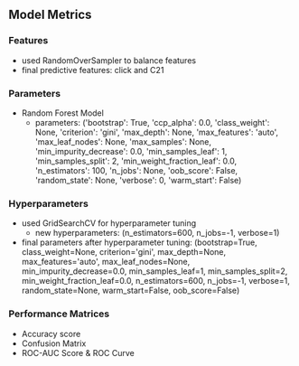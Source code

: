 ## Model Metrics
### Features
- used RandomOverSampler to balance features
- final predictive features: click and C21

### Parameters
- Random Forest Model
  - parameters: ('bootstrap': True, 'ccp_alpha': 0.0, 'class_weight': None, 'criterion': 'gini', 'max_depth': None, 'max_features': 'auto', 'max_leaf_nodes': None, 'max_samples': None, 'min_impurity_decrease': 0.0, 'min_samples_leaf': 1, 'min_samples_split': 2, 'min_weight_fraction_leaf': 0.0, 'n_estimators': 100, 'n_jobs': None, 'oob_score': False, 'random_state': None, 'verbose': 0, 'warm_start': False)

### Hyperparameters
- used GridSearchCV for hyperparameter tuning 
  - new hyperparameters: (n_estimators=600, n_jobs=-1, verbose=1)
- final parameters after hyperparameter tuning: (bootstrap=True, class_weight=None, criterion='gini', max_depth=None, max_features='auto', max_leaf_nodes=None, min_impurity_decrease=0.0, min_samples_leaf=1, min_samples_split=2, min_weight_fraction_leaf=0.0, n_estimators=600, n_jobs=-1, verbose=1, random_state=None, warm_start=False, oob_score=False)

### Performance Matrices 
- Accuracy score
- Confusion Matrix 
- ROC-AUC Score & ROC Curve
